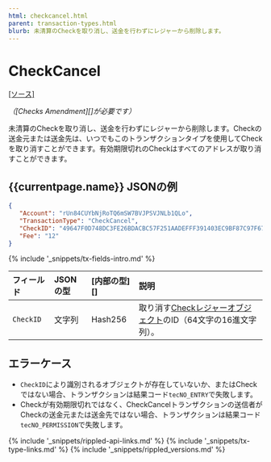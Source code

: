 ```yaml
---
html: checkcancel.html
parent: transaction-types.html
blurb: 未清算のCheckを取り消し、送金を行わずにレジャーから削除します。
---
```

# CheckCancel
[[ソース]](https://github.com/ripple/rippled/blob/master/src/ripple/app/tx/impl/CancelCheck.cpp "Source")

_（[Checks Amendment][]が必要です）_

未清算のCheckを取り消し、送金を行わずにレジャーから削除します。Checkの送金元または送金先は、いつでもこのトランザクションタイプを使用してCheckを取り消すことができます。有効期限切れのCheckはすべてのアドレスが取り消すことができます。

## {{currentpage.name}} JSONの例

```json
{
   "Account": "rUn84CUYbNjRoTQ6mSW7BVJPSVJNLb1QLo",
   "TransactionType": "CheckCancel",
   "CheckID": "49647F0D748DC3FE26BDACBC57F251AADEFFF391403EC9BF87C97F67E9977FB0",
   "Fee": "12"
}
```

{% include '_snippets/tx-fields-intro.md' %}
<!--{# fix md highlighting_ #}-->

| フィールド       | JSONの型 | [内部の型][] | 説明                    |
|:------------|:----------|:------------------|:-------------------------------|
| `CheckID`   | 文字列    | Hash256           | 取り消す[Checkレジャーオブジェクト](check.html)のID（64文字の16進文字列）。 |

## エラーケース

- `CheckID`により識別されるオブジェクトが存在していないか、またはCheckではない場合、トランザクションは結果コード`tecNO_ENTRY`で失敗します。
- Checkが有効期限切れではなく、CheckCancelトランザクションの送信者がCheckの送金元または送金先ではない場合、トランザクションは結果コード`tecNO_PERMISSION`で失敗します。

<!--{# common link defs #}-->
{% include '_snippets/rippled-api-links.md' %}
{% include '_snippets/tx-type-links.md' %}
{% include '_snippets/rippled_versions.md' %}
